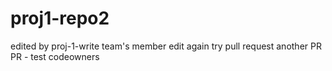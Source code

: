 # proj1-repo2

edited by proj-1-write team's member
edit again
try pull request
another PR
PR - test codeowners
